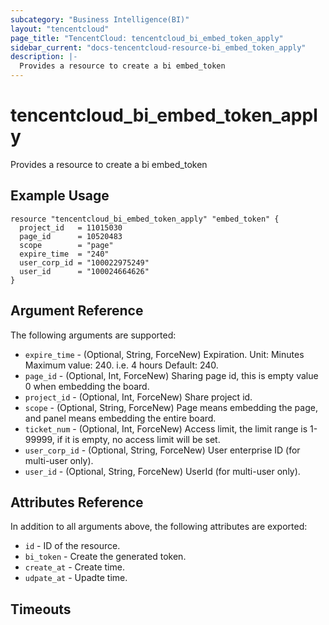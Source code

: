 ```yaml
---
subcategory: "Business Intelligence(BI)"
layout: "tencentcloud"
page_title: "TencentCloud: tencentcloud_bi_embed_token_apply"
sidebar_current: "docs-tencentcloud-resource-bi_embed_token_apply"
description: |-
  Provides a resource to create a bi embed_token
---
```


# tencentcloud_bi_embed_token_apply

Provides a resource to create a bi embed_token

## Example Usage

```hcl
resource "tencentcloud_bi_embed_token_apply" "embed_token" {
  project_id   = 11015030
  page_id      = 10520483
  scope        = "page"
  expire_time  = "240"
  user_corp_id = "100022975249"
  user_id      = "100024664626"
}
```

## Argument Reference

The following arguments are supported:

* `expire_time` - (Optional, String, ForceNew) Expiration. Unit: Minutes Maximum value: 240. i.e. 4 hours Default: 240.
* `page_id` - (Optional, Int, ForceNew) Sharing page id, this is empty value 0 when embedding the board.
* `project_id` - (Optional, Int, ForceNew) Share project id.
* `scope` - (Optional, String, ForceNew) Page means embedding the page, and panel means embedding the entire board.
* `ticket_num` - (Optional, Int, ForceNew) Access limit, the limit range is 1-99999, if it is empty, no access limit will be set.
* `user_corp_id` - (Optional, String, ForceNew) User enterprise ID (for multi-user only).
* `user_id` - (Optional, String, ForceNew) UserId (for multi-user only).

## Attributes Reference

In addition to all arguments above, the following attributes are exported:

* `id` - ID of the resource.
* `bi_token` - Create the generated token.
* `create_at` - Create time.
* `udpate_at` - Upadte time.


## Timeouts

<no value>


